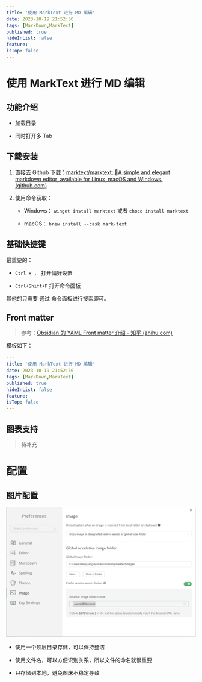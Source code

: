 ```yaml
---
title: '使用 MarkText 进行 MD 编辑'
date: 2023-10-19 21:52:50
tags: [MarkDown,MarkText]
published: true
hideInList: false
feature: 
isTop: false
---
```


# 使用 MarkText 进行 MD 编辑



## 功能介绍

- 加载目录

- 同时打开多 Tab 

## 下载安装

1. 直接去 Github 下载：[marktext/marktext: 📝A simple and elegant markdown editor, available for Linux, macOS and Windows. (github.com)](https://github.com/marktext/marktext)

2. 使用命令获取： 
   
   - Windows： `winget install marktext`  或者 `choco install marktext`
   
   - macOS： `brew install --cask mark-text`

## 基础快捷键

最重要的： 

- `Ctrl + , ` 打开偏好设置

- `Ctrl+Shift+P` 打开命令面板

其他的只需要 通过 命令面板进行搜索即可。

## Front matter

> 参考：[Obsidian 的 YAML Front matter 介绍 - 知乎 (zhihu.com)](https://zhuanlan.zhihu.com/p/370113792)

模板如下：

```yaml
---
title: '使用 MarkText 进行 MD 编辑'
date: 2023-10-19 21:52:50
tags: [MarkDown,MarkText]
published: true
hideInList: false
feature: 
isTop: false
---
```

## 图表支持

> 待补充





# 配置

## 图片配置

![](_assets/使用MarkText进行Wiki编辑/2023-10-19-22-02-52-image.png)

- 使用一个顶层目录存储，可以保持整洁

- 使用文件名，可以方便识别关系，所以文件的命名就很重要

- 只存储到本地，避免图床不稳定导致
